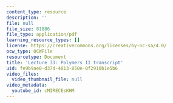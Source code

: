 ```yaml
---
content_type: resource
description: ''
file: null
file_size: 81886
file_type: application/pdf
learning_resource_types: []
license: https://creativecommons.org/licenses/by-nc-sa/4.0/
ocw_type: OCWFile
resourcetype: Document
title: 'Lecture 33: Polymers II transcript'
uid: fe9b9ae0-d37d-4813-850e-0f2910b1e5b6
video_files:
  video_thumbnail_file: null
video_metadata:
  youtube_id: cMIRECEsKHM
---
```

